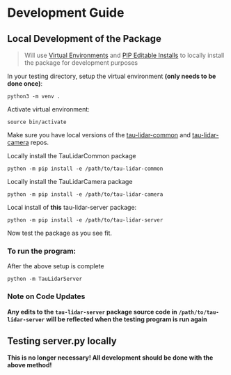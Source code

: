 # Development Guide

## Local Development of the Package

> Will use [Virtual Environments](https://docs.python.org/3/tutorial/venv.html) and [PIP Editable Installs](https://pip.pypa.io/en/latest/reference/pip_install/#editable-installs) to locally install the package for development purposes

In your testing directory, setup the virtual environment **(only needs to be done once)**:
```
python3 -m venv .
```

Activate virtual environment:
```
source bin/activate
```

Make sure you have local versions of the [tau-lidar-common](https://github.com/OnionIoT/tau-lidar-common) and [tau-lidar-camera](https://github.com/OnionIoT/tau-lidar-camera) repos.

Locally install the TauLidarCommon package
```
python -m pip install -e /path/to/tau-lidar-common
```

Locally install the TauLidarCamera package
```
python -m pip install -e /path/to/tau-lidar-camera
```

Local install of **this** tau-lidar-server package:
```
python -m pip install -e /path/to/tau-lidar-server
```

Now test the package as you see fit.

### To run the program:

After the above setup is complete

```
python -m TauLidarServer
```

### Note on Code Updates

**Any edits to the `tau-lidar-server` package source code in `/path/to/tau-lidar-server` will be reflected when the testing program is run again**


## Testing server.py locally

**This is no longer necessary! All development should be done with the above method!**
